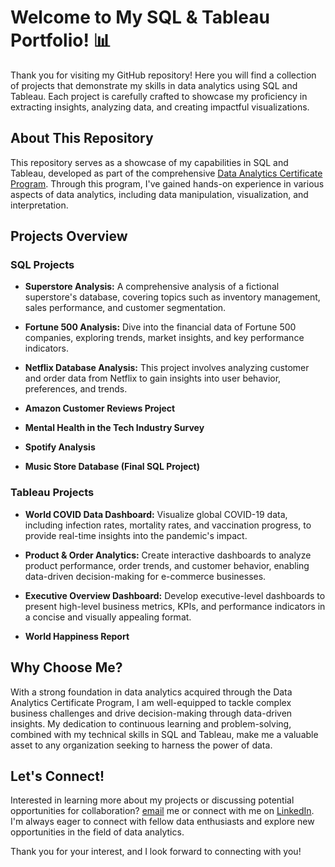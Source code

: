 # Welcome to My SQL & Tableau Portfolio! 📊

Thank you for visiting my GitHub repository! Here you will find a collection of projects that demonstrate my skills in data analytics using SQL and Tableau. Each project is carefully crafted to showcase my proficiency in extracting insights, analyzing data, and creating impactful visualizations.

## About This Repository

This repository serves as a showcase of my capabilities in SQL and Tableau, developed as part of the comprehensive [Data Analytics Certificate Program](https://howtobreakintotech.com/data-analytics-certificate-program/). Through this program, I've gained hands-on experience in various aspects of data analytics, including data manipulation, visualization, and interpretation.

## Projects Overview

### SQL Projects

- **Superstore Analysis:** A comprehensive analysis of a fictional superstore's database, covering topics such as inventory management, sales performance, and customer segmentation.

- **Fortune 500 Analysis:** Dive into the financial data of Fortune 500 companies, exploring trends, market insights, and key performance indicators.

- **Netflix Database Analysis:** This project involves analyzing customer and order data from Netflix to gain insights into user behavior, preferences, and trends.

- **Amazon Customer Reviews Project**

- **Mental Health in the Tech Industry Survey**

- **Spotify Analysis**

- **Music Store Database (Final SQL Project)**

### Tableau Projects

- **World COVID Data Dashboard:** Visualize global COVID-19 data, including infection rates, mortality rates, and vaccination progress, to provide real-time insights into the pandemic's impact.

- **Product & Order Analytics:** Create interactive dashboards to analyze product performance, order trends, and customer behavior, enabling data-driven decision-making for e-commerce businesses.

- **Executive Overview Dashboard:** Develop executive-level dashboards to present high-level business metrics, KPIs, and performance indicators in a concise and visually appealing format.

- **World Happiness Report**

## Why Choose Me?

With a strong foundation in data analytics acquired through the Data Analytics Certificate Program, I am well-equipped to tackle complex business challenges and drive decision-making through data-driven insights. My dedication to continuous learning and problem-solving, combined with my technical skills in SQL and Tableau, make me a valuable asset to any organization seeking to harness the power of data.

## Let's Connect!

Interested in learning more about my projects or discussing potential opportunities for collaboration? [email](mailto:your.email@example.com) me or connect with me on [LinkedIn](https://www.linkedin.com/in/your-linkedin-profile/). I'm always eager to connect with fellow data enthusiasts and explore new opportunities in the field of data analytics.

Thank you for your interest, and I look forward to connecting with you!

                                                                   


